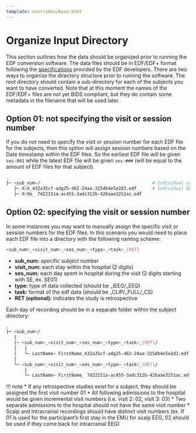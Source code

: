 ```yaml
---
template: overrides/base.html
---
```


# Organize Input Directory

This section outlines how the data should be organized prior to running the EDF conversion software. The data files should be in EDF/EDF+ format following the [specifications](https://www.edfplus.info/specs/edf.html) provided by the EDF developers. There are two ways to organize the directory structure  prior to running the software. The root directory should contain a sub-directory for each of the  subjects you want to have converted. Note that at this moment the names of the EDF/EDF+ files are not yet BIDS compliant, but they do contain some metadata in the filename that will be used later.

## Option 01: not specifying the visit or session number

If you do not need to specify the visit or session number for each EDF file for the subjects, then this option will assign session numbers based on the Date timestamp within the EDF files. So the earliest EDF file will be given `ses-001` while the latest EDF file will be given `ses-###` (will be equal to the amount of EDF files for that subject).

```sh
.
├─ <sub_num>/                                           # Individual subject directory
   ├─ X~X_432a35cf-adg25-462-24aa-325db4e5e2d3.edf      # Individual EDF files
   ├─ X~Xe_ 7d22151a-ac455-3adc312b-426aae3251ac.edf

```

## Option 02: specifying the visit or session number

In some instances you may want to manually assign the specific visit or session numbers for the EDF files. In this scenario you would need to place each EDF file into a directory with the following naming scheme:

```sh
<sub_num>_<visit_num>_<ses_num>_<type>_<task>_[RET]
```

  * **sub_num:** specific subject number
  * **visit_num:** each stay within the hospital (2 digits)
  * **ses_num:** each day spent in hospital during the visit (2 digits starting with SE, ex. SE01)
  * **type:** type of data collected (should be _IEEG/_EEG)
  * **task:** format of the edf data (should be _CLIP/_FULL/_CS)
  * **RET (optional):** indicates the study is retrospective

Each day of recording should be in a separate folder within the subject directory:

```sh
.
├─ <sub_num>/                                           
   |
   |─ <sub_num>_<visit_num>_<ses_num>_<type>_<task>_[RET]/      
   |   |
   |   └─ LastName~ FirstName_432a35cf-adg25-462-24aa-325db4e5e2d3.edf
   |
   └─ <sub_num>_<visit_num>_<ses_num>_<type>_<task>_[RET]/
       |
       └─ LastName~ FirstName_ 7d22151a-ac455-3adc312b-426aae3251ac.edf

```

!!! note
    * If any retrospective studies exist for a subject, they should be assigned the first visit number 01
    * All following admissions to the hospital would be given incremental visit numbers (i.e. visit 2: 02, visit 3: 03)
    * Two separate admissions to the hospital should not have the same visit number
    * Scalp and Intracranial recordings should have distinct visit numbers (ex. If 01 is used for the participant’s first stay in the EMU for scalp EEG, 02 should be used if they come back for intracranial EEG)

<br><br>